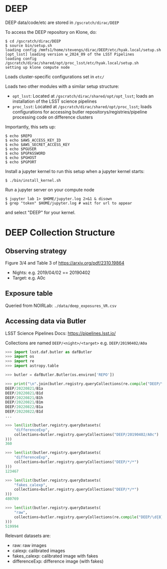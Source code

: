 
# DEEP

DEEP data/code/etc are stored in `/gscratch/dirac/DEEP`

To access the DEEP repository on Klone, do:
```
$ cd /gscratch/dirac/DEEP
$ source bin/setup.sh
loading config /mmfs1/home/stevengs/dirac/DEEP/etc/hyak.local/setup.sh
[opt_lsst] loading version w_2024_09 of the LSST Pipelines
loading config /gscratch/dirac/shared/opt/proc_lsst/etc/hyak.local/setup.sh
setting up klone compute node
```

Loads cluster-specific configurations set in `etc/`

Loads two other modules with a similar setup structure:
- `opt_lsst`: Located at `/gscratch/dirac/shared/opt/opt_lsst`; loads an installation of the LSST science pipelines
- `proc_lsst`: Located at `/gscratch/dirac/shared/opt/proc_lsst`; loads configurations for accessing butler repositorys/registries/pipeline processing code on difference clusters

Importantly, this sets up:
```
$ echo $REPO
$ echo $AWS_ACCESS_KEY_ID
$ echo $AWS_SECRET_ACCESS_KEY
$ echo $PGUSER
$ echo $PGPASSWORD
$ echo $PGHOST
$ echo $PGPORT
```

Install a jupyter kernel to run this setup when a jupyter kernel starts:
```
$ ./bin/install_kernel.sh
```

Run a jupyter server on your compute node
```
$ jupyter lab 1> $HOME/jupyter.log 2>&1 & disown
$ grep "token" $HOME/jupyter.log # wait for url to appear
```

and select "DEEP" for your kernel.

# DEEP Collection Structure

## Observing strategy

Figure 3/4 and Table 3 of https://arxiv.org/pdf/2310.19864

- Nights: e.g. 2019/04/02 == 20190402
- Target: e.g. A0c

## Exposure table

Queried from NOIRLab: `./data/deep_exposures_VR.csv`

## Accessing data via Butler

LSST Science Pipelines Docs: https://pipelines.lsst.io/

Collections are named `DEEP/<night>/<target>` e.g. `DEEP/20190402/A0a`

```python
>>> import lsst.daf.butler as dafButler
>>> import os
>>> import re
>>> import astropy.table

>>> butler = dafButler.Butler(os.environ['REPO'])

>>> print("\n".join(butler.registry.queryCollections(re.compile("DEEP/\d{8}/[AB][01][a-z]"))))
DEEP/20220821/B1a
DEEP/20220821/B1d
DEEP/20220821/B1h
DEEP/20220821/B1m
DEEP/20220822/B1a
DEEP/20220822/B1d
...

>>> len(list(butler.registry.queryDatasets(
    "differenceExp", 
    collections=butler.registry.queryCollections("DEEP/20190402/A0c")
)))
360

>>> len(list(butler.registry.queryDatasets(
    "differenceExp", 
    collections=butler.registry.queryCollections("DEEP/*/*")
)))
123467

>>> len(list(butler.registry.queryDatasets(
    "fakes_calexp", 
    collections=butler.registry.queryCollections("DEEP/*/*")
)))
480769

>>> len(list(butler.registry.queryDatasets(
    "raw", 
    collections=butler.registry.queryCollections(re.compile("DEEP/\d{8}/[AB][01][a-z]/raw"))
)))
519994
```

Relevant datasets are:
- raw: raw images
- calexp: calibrated images
- fakes_calexp: calibrated image with fakes
- differenceExp: difference image (with fakes)

